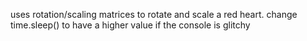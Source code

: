 uses rotation/scaling matrices to rotate and scale a red heart. change time.sleep() to have a higher value if the console is glitchy
